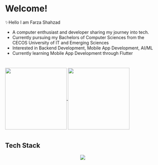 
# Welcome!
✨Hello I am Farza Shahzad
- A computer enthusiast and developer sharing my journey into tech.
- Currently pursuing my Bachelors of Computer Sciences from the CECOS University of IT and Emerging Sciences
- Interested in Backend Development, Mobile App Development, AI/ML
- Currently learning Mobile App Development through Flutter
#

<a href="https://github.com/anuraghazra/github-readme-stats">
  <img height=200 align="center" src="https://github-readme-stats.vercel.app/api?username=farzask&theme=tokyonight" />
</a>
<a href="https://github.com/anuraghazra/convoychat">
  <img height=200 align="center" src="https://github-readme-stats.vercel.app/api/top-langs?username=farzask&theme=tokyonight&layout=compact&langs_count=8&card_width=320" />
</a>

#
## Tech Stack
<p align="center">
  <a href="https://skillicons.dev">
    <img src="https://skillicons.dev/icons?i=c,cpp,python,dart,flutter,figma,html,css" />
  </a>
</p>
